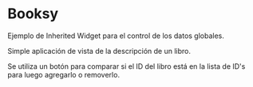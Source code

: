 # Booksy
Ejemplo de Inherited Widget para el control de los datos globales.

Simple aplicación de vista de la descripción de un libro.

Se utiliza un botón para comparar si el ID del libro está en la lista de ID's para luego agregarlo o removerlo.
